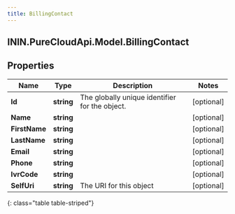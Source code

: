 ```yaml
---
title: BillingContact
---
```

## ININ.PureCloudApi.Model.BillingContact

## Properties

|Name | Type | Description | Notes|
|------------ | ------------- | ------------- | -------------|
| **Id** | **string** | The globally unique identifier for the object. | [optional] |
| **Name** | **string** |  | [optional] |
| **FirstName** | **string** |  | [optional] |
| **LastName** | **string** |  | [optional] |
| **Email** | **string** |  | [optional] |
| **Phone** | **string** |  | [optional] |
| **IvrCode** | **string** |  | [optional] |
| **SelfUri** | **string** | The URI for this object | [optional] |
{: class="table table-striped"}


